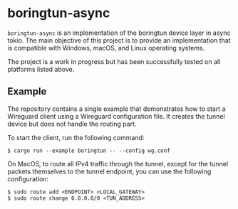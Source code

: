 # boringtun-async

`boringtun-async` is an implementation of the boringtun device layer in async tokio. The main objective of this project is to provide an implementation that is compatible with Windows, macOS, and Linux operating systems.

The project is a work in progress but has been successfully tested on all platforms listed above.

## Example

The repository contains a single example that demonstrates how to start a Wireguard client using a Wireguard configuration file. It creates the tunnel device but does not handle the routing part.

To start the client, run the following command:
```
$ cargo run --example boringtun -- --config wg.conf
```

On MacOS, to route all IPv4 traffic through the tunnel, except for the tunnel packets themselves to the tunnel endpoint, you can use the following configuration:
```
$ sudo route add <ENDPOINT> <LOCAL_GATEWAY>
$ sudo route change 0.0.0.0/0 <TUN_ADDRESS>
```


